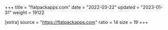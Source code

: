 +++
title = "flatpackapps.com"
date = "2022-03-22"
updated = "2023-01-31"
weight = 19122

[extra]
source = "https://flatpackapps.com"
ratio = 14
size = 19
+++
